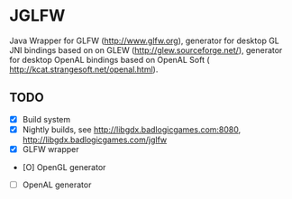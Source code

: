 JGLFW
=====
Java Wrapper for GLFW (http://www.glfw.org), generator for desktop GL JNI bindings based on on 
GLEW (http://glew.sourceforge.net/), generator for desktop OpenAL bindings based on 
OpenAL Soft ( http://kcat.strangesoft.net/openal.html).

TODO
----
 - [X] Build system
 - [X] Nightly builds, see http://libgdx.badlogicgames.com:8080, http://libgdx.badlogicgames.com/jglfw
 - [X] GLFW wrapper
 * [O] OpenGL generator
 * [ ] OpenAL generator
